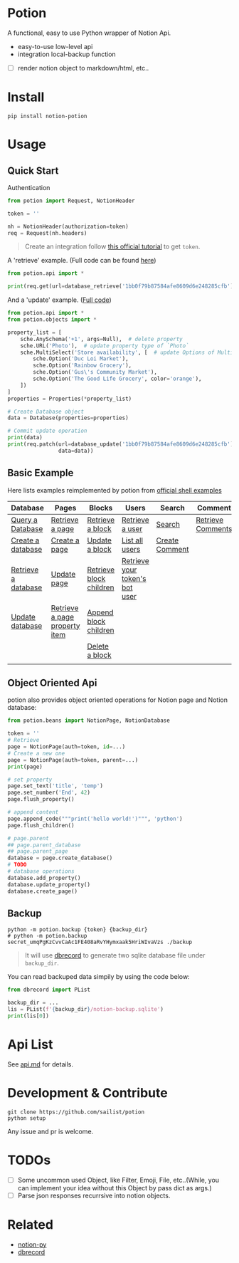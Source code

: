 # Potion

A functional, easy to use Python wrapper of Notion Api.

- easy-to-use low-level api
- integration local-backup function
- [ ] render notion object to markdown/html, etc..

# Install

```shell
pip install notion-potion
```

# Usage

## Quick Start

Authentication

```python
from potion import Request, NotionHeader

token = ''

nh = NotionHeader(authorization=token)
req = Request(nh.headers)
```

> Create an integration follow [this official tutorial](https://developers.notion.com/docs/getting-started) to
> get `token`.

A 'retrieve' example. (Full code can be found [here](./examples/basic/database_retrieve.py))

```python
from potion.api import *

print(req.get(url=database_retrieve('1bb0f79b87584afe8609d6e248285cfb')))
```

And a 'update' example. ([Full code](./examples/basic/database_create.py))

```python
from potion.api import *
from potion.objects import *

property_list = [
    sche.AnySchema('+1', args=Null),  # delete property
    sche.URL('Photo'),  # update property type of `Photo`
    sche.MultiSelect('Store availability', [  # update Options of MultiSelect perproty `Store availability`
        sche.Option('Duc Loi Market'),
        sche.Option('Rainbow Grocery'),
        sche.Option('Gus\'s Community Market'),
        sche.Option('The Good Life Grocery', color='orange'),
    ])
]
properties = Properties(*property_list)

# Create Database object
data = Database(properties=properties)

# Commit update operation
print(data)
print(req.patch(url=database_update('1bb0f79b87584afe8609d6e248285cfb'),
                data=data))

```

## Basic Example

Here lists examples reimplemented by potion from [official shell examples](https://developers.notion.com/reference)

|Database|Pages|Blocks|Users| Search                                               | Comment                                                    |
|---|---|---|---|------------------------------------------------------|------------------------------------------------------------|
|[Query a Database](./examples/basic/database_query.py)|[Retrieve a page](./examples/basic/page_retrieve.py)|[Retrieve a block](./examples/basic/block_retrieve.py)|[Retrieve a user](./examples/basic/user_retrieve.py)| [Search](./examples/basic/search.py)                 | [Retrieve Comments](./examples/basic/comments_retrieve.py) |
|[Create a database](./examples/basic/database_create.py)|[Create a page](./examples/basic/page_create.py)|[Update a block](./examples/basic/block_update.py)|[List all users](./examples/basic/user_retrieve.py)| [Create Comment](./examples/basic/comment_create.py) |
|[Retrieve a database](./examples/basic/database_retrieve.py)|[Update page](./examples/basic/page_update.py)|[Retrieve block children](./examples/basic/block_children_retrieve.py)|[Retrieve your token's bot user](./examples/basic/user_retrieve.py)||
|[Update database](./examples/basic/database_update.py)|[Retrieve a page property item](./examples/basic/page_property_retrieve.py)|[Append block children](./examples/basic/block_append.py)|||
|||[Delete a block](./examples/basic/block_delete.py)|||
||||||

## Object Oriented Api

potion also provides object oriented operations for Notion page and Notion database:

```python
from potion.beans import NotionPage, NotionDatabase

token = ''
# Retrieve
page = NotionPage(auth=token, id=...)
# Create a new one
page = NotionPage(auth=token, parent=...)
print(page)

# set property
page.set_text('title', 'temp')
page.set_number('End', 42)
page.flush_property()

# append content
page.append_code("""print('hello world!')""", 'python')
page.flush_children()

# page.parent
## page.parent_database
## page.parent_page
database = page.create_database()
# TODO
# database operations
database.add_property()
database.update_property()
database.create_page()
```

## Backup

```shell
python -m potion.backup {token} {backup_dir}
# python -m potion.backup secret_umqPgKzCvvCaAc1FE408aRvYHymxaak5HriWIvaVzs ./backup
```

> It will use [dbrecord](https://github.com/sailist/dbrecord) to generate two sqlite database file under `backup_dir`.

You can read backuped data simpily by using the code below:

```python
from dbrecord import PList

backup_dir = ...
lis = PList(f'{backup_dir}/notion-backup.sqlite')
print(lis[0])
```

# Api List

See [api.md](./api.md) for details.

# Development & Contribute

```shell
git clone https://github.com/sailist/potion
python setup
```

Any issue and pr is welcome.

# TODOs

- [ ] Some uncommon used Object, like Filter, Emoji, File, etc..(While, you can implement your idea without this Object
  by pass dict as args.)
- [ ] Parse json responses recurrsive into notion objects.

# Related

- [notion-py](https://github.com/jamalex/notion-py)
- [dbrecord](https://github.com/sailist/dbrecord)